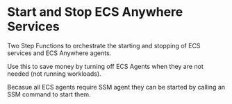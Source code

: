 # Start and Stop ECS Anywhere Services
Two Step Functions to orchestrate the starting and stopping of ECS services and ECS Anywhere agents.

Use this to save money by turning off ECS Agents when they are not needed (not running workloads).

Becasue all ECS agents require SSM agent they can be started by calling an SSM command to start them.
